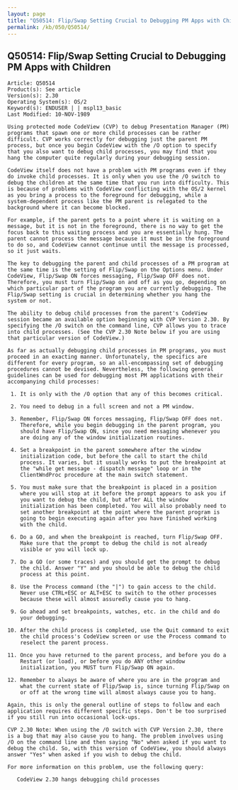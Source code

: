 ```yaml
---
layout: page
title: "Q50514: Flip/Swap Setting Crucial to Debugging PM Apps with Children"
permalink: /kb/050/Q50514/
---
```


## Q50514: Flip/Swap Setting Crucial to Debugging PM Apps with Children

	Article: Q50514
	Product(s): See article
	Version(s): 2.30
	Operating System(s): OS/2
	Keyword(s): ENDUSER | | mspl13_basic
	Last Modified: 10-NOV-1989
	
	Using protected mode CodeView (CVP) to debug Presentation Manager (PM)
	programs that spawn one or more child processes can be rather
	difficult. CVP works correctly for debugging just the parent PM
	process, but once you begin CodeView with the /O option to specify
	that you also want to debug child processes, you may find that you
	hang the computer quite regularly during your debugging session.
	
	CodeView itself does not have a problem with PM programs even if they
	do invoke child processes. It is only when you use the /O switch to
	debug the children at the same time that you run into difficulty. This
	is because of problems with CodeView conflicting with the OS/2 kernel
	as you bring a process to the foreground for debugging, while a
	system-dependent process like the PM parent is relegated to the
	background where it can become blocked.
	
	For example, if the parent gets to a point where it is waiting on a
	message, but it is not in the foreground, there is no way to get the
	focus back to this waiting process and you are essentially hung. The
	parent cannot process the message because it must be in the foreground
	to do so, and CodeView cannot continue until the message is processed,
	so it just waits.
	
	The key to debugging the parent and child processes of a PM program at
	the same time is the setting of Flip/Swap on the Options menu. Under
	CodeView, Flip/Swap ON forces messaging, Flip/Swap OFF does not.
	Therefore, you must turn Flip/Swap on and off as you go, depending on
	which particular part of the program you are currently debugging. The
	Flip/Swap setting is crucial in determining whether you hang the
	system or not.
	
	The ability to debug child processes from the parent's CodeView
	session became an available option beginning with CVP Version 2.30. By
	specifying the /O switch on the command line, CVP allows you to trace
	into child processes. (See the CVP 2.30 Note below if you are using
	that particular version of CodeView.)
	
	As far as actually debugging child processes in PM programs, you must
	proceed in an exacting manner. Unfortunately, the specifics are
	different for every program, so an all-encompassing set of debugging
	procedures cannot be devised. Nevertheless, the following general
	guidelines can be used for debugging most PM applications with their
	accompanying child processes:
	
	 1. It is only with the /O option that any of this becomes critical.
	
	 2. You need to debug in a full screen and not a PM window.
	
	 3. Remember, Flip/Swap ON forces messaging, Flip/Swap OFF does not.
	    Therefore, while you begin debugging in the parent program, you
	    should have Flip/Swap ON, since you need messaging whenever you
	    are doing any of the window initialization routines.
	
	 4. Set a breakpoint in the parent somewhere after the window
	    initialization code, but before the call to start the child
	    process. It varies, but it usually works to put the breakpoint at
	    the "while get message - dispatch message" loop or in the
	    ClientWndProc procedure at the main switch statement.
	
	 5. You must make sure that the breakpoint is placed in a position
	    where you will stop at it before the prompt appears to ask you if
	    you want to debug the child, but after ALL the window
	    initialization has been completed. You will also probably need to
	    set another breakpoint at the point where the parent program is
	    going to begin executing again after you have finished working
	    with the child.
	
	 6. Do a GO, and when the breakpoint is reached, turn Flip/Swap OFF.
	    Make sure that the prompt to debug the child is not already
	    visible or you will lock up.
	
	 7. Do a GO (or some traces) and you should get the prompt to debug
	    the child. Answer "Y" and you should be able to debug the child
	    process at this point.
	
	 8. Use the Process command (the "|") to gain access to the child.
	    Never use CTRL+ESC or ALT+ESC to switch to the other processes
	    because these will almost assuredly cause you to hang.
	
	 9. Go ahead and set breakpoints, watches, etc. in the child and do
	    your debugging.
	
	10. After the child process is completed, use the Quit command to exit
	    the child process's CodeView screen or use the Process command to
	    reselect the parent process.
	
	11. Once you have returned to the parent process, and before you do a
	    Restart (or load), or before you do ANY other window
	    initialization, you MUST turn Flip/Swap ON again.
	
	12. Remember to always be aware of where you are in the program and
	    what the current state of Flip/Swap is, since turning Flip/Swap on
	    or off at the wrong time will almost always cause you to hang.
	
	Again, this is only the general outline of steps to follow and each
	application requires different specific steps. Don't be too surprised
	if you still run into occasional lock-ups.
	
	CVP 2.30 Note: When using the /O switch with CVP Version 2.30, there
	is a bug that may also cause you to hang. The problem involves using
	/O on the command line and then saying "No" when asked if you want to
	debug the child. So, with this version of CodeView, you should always
	answer "Yes" when asked if you wish to debug the child.
	
	For more information on this problem, use the following query:
	
	   CodeView 2.30 hangs debugging child processes
